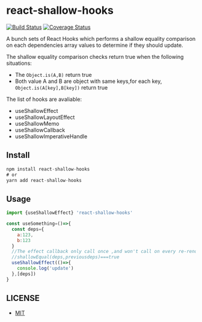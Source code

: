 # react-shallow-hooks

[![Build Status](https://travis-ci.org/lintuming/react-shallow-hooks.svg?branch=master)](https://travis-ci.org/lintuming/react-shallow-hooks)
[![Coverage Status](https://coveralls.io/repos/github/lintuming/react-shallow-hooks/badge.svg?branch=master)](https://coveralls.io/github/lintuming/react-shallow-hooks?branch=master)

A bunch sets of React Hooks which performs a shallow equality comparison on each dependencies array values to determine if they should update.

The shallow equality comparison checks return true when the following situations:

- The `Object.is(A,B)` return true
- Both value A and B are object with same keys,for each key, `Object.is(A[key],B[key])` return true

The list of hooks are avaliable:

- useShallowEffect
- useShallowLayoutEffect
- useShallowMemo
- useShallowCallback
- useShallowImperativeHandle

## Install

```js
npm install react-shallow-hooks
# or
yarn add react-shallow-hooks
```

## Usage

```js
import {useShallowEffect} 'react-shallow-hooks'

const useSomething=()=>{
  const deps={
    a:123,
    b:123
  }
  //The effect callback only call once ,and won't call on every re-render;
  //shallowEqual(deps,previousdeps)===true
  useShallowEffect(()=>{
    console.log('update')
  },[deps])
}
```

## LICENSE

- [MIT](./LICENSE)
